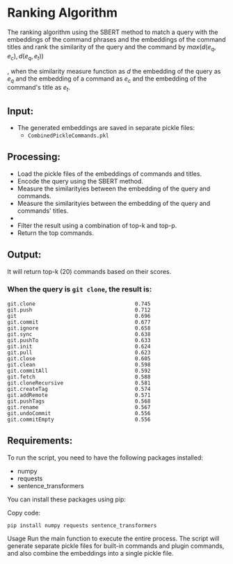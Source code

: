 # Ranking Algorithm
The ranking algorithm using the SBERT method to match a query with the embeddings of the command phrases and the embeddings of the command titles and rank the similarity of the query and the command by $max(d(e_q,e_c),d(e_q,e_t))$

, when the similarity measure function as $d$ the embedding of the query as $e_q$ and the embedding of a command as $e_c$ and the embedding of the command's title as $e_t$.

## Input:
* The generated embeddings are saved in separate pickle files:
  * `CombinedPickleCommands.pkl`
 

## Processing:
* Load the pickle files of the embeddings of commands and titles.
* Encode the query using the SBERT method.
* Measure the similarityies between the embedding of the query and commands.
* Measure the similarityies between the embedding of the query and commands' titles.
* 
* Filter the result using a combination of top-k and top-p.
* Return the top commands.


## Output:
It will return top-k (20) commands based on their scores.

### When the query is `git clone`, the result is:
```
git.clone                                0.745
git.push                                 0.712
git                                      0.696
git.commit                               0.677
git.ignore                               0.658
git.sync                                 0.638
git.pushTo                               0.633
git.init                                 0.624
git.pull                                 0.623
git.close                                0.605
git.clean                                0.598
git.commitAll                            0.592
git.fetch                                0.588
git.cloneRecursive                       0.581
git.createTag                            0.574
git.addRemote                            0.571
git.pushTags                             0.568
git.rename                               0.567
git.undoCommit                           0.556
git.commitEmpty                          0.556
```

## Requirements:
To run the script, you need to have the following packages installed:

* numpy
* requests
* sentence_transformers

You can install these packages using pip:

Copy code:
```
pip install numpy requests sentence_transformers
```
Usage
Run the main function to execute the entire process. The script will generate separate pickle files for built-in commands and plugin commands, and also combine the embeddings into a single pickle file.
